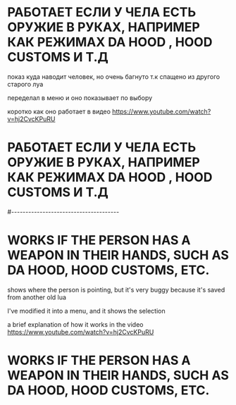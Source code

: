 # РАБОТАЕТ ЕСЛИ У ЧЕЛА ЕСТЬ ОРУЖИЕ В РУКАХ, НАПРИМЕР КАК РЕЖИМАХ DA HOOD , HOOD CUSTOMS И Т.Д

показ куда наводит человек, но очень багнуто т.к спащено из другого старого луа

переделал в меню и оно показывает по выбору

коротко как оно работает в видео
https://www.youtube.com/watch?v=hj2CvcKPuRU

# РАБОТАЕТ ЕСЛИ У ЧЕЛА ЕСТЬ ОРУЖИЕ В РУКАХ, НАПРИМЕР КАК РЕЖИМАХ DA HOOD , HOOD CUSTOMS И Т.Д

#--------------------------------------

# WORKS IF THE PERSON HAS A WEAPON IN THEIR HANDS, SUCH AS DA HOOD, HOOD CUSTOMS, ETC.

 shows where the person is pointing, but it's very buggy because it's saved from another old lua

 I've modified it into a menu, and it shows the selection

 a brief explanation of how it works in the video
https://www.youtube.com/watch?v=hj2CvcKPuRU

# WORKS IF THE PERSON HAS A WEAPON IN THEIR HANDS, SUCH AS DA HOOD, HOOD CUSTOMS, ETC.

